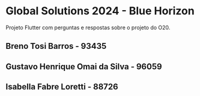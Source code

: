 # Global Solutions 2024 - Blue Horizon

Projeto Flutter com perguntas e respostas sobre o projeto do O20.

## Breno Tosi Barros - 93435
## Gustavo Henrique Omai da Silva - 96059
## Isabella Fabre Loretti - 88726
